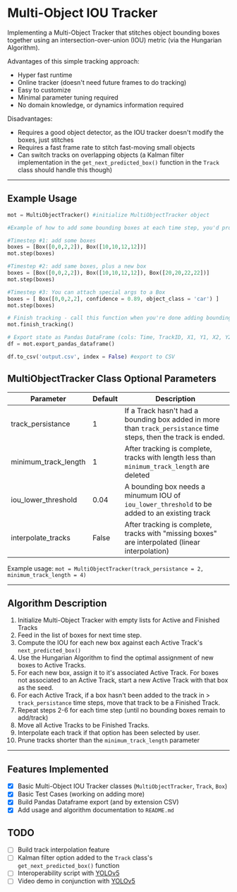 # Multi-Object IOU Tracker

Implementing a Multi-Object Tracker that stitches object bounding boxes together using an intersection-over-union (IOU) metric (via the Hungarian Algorithm).

Advantages of this simple tracking approach:
- Hyper fast runtime
- Online tracker (doesn't need future frames to do tracking)
- Easy to customize
- Minimal parameter tuning required
- No domain knowledge, or dynamics information required

Disadvantages:
- Requires a good object detector, as the IOU tracker doesn't modify the boxes, just stitches
- Requires a fast frame rate to stitch fast-moving small objects
- Can switch tracks on overlapping objects (a Kalman filter implementation in the `get_next_predicted_box()` function in the `Track` class should handle this though)

---

## Example Usage

``` Python
mot = MultiObjectTracker() #initialize MultiObjectTracker object

#Example of how to add some bounding boxes at each time step, you'd probably do this with a For loop in actual code

#Timestep #1: add some boxes
boxes = [Box([0,0,2,2]), Box([10,10,12,12])]
mot.step(boxes)

#Timestep #2: add same boxes, plus a new box
boxes = [Box([0,0,2,2]), Box([10,10,12,12]), Box([20,20,22,22])]
mot.step(boxes)

#Timestep #3: You can attach special args to a Box
boxes = [ Box([0,0,2,2], confidence = 0.89, object_class = 'car') ]
mot.step(boxes)

# Finish tracking - call this function when you're done adding bounding boxes
mot.finish_tracking()

# Export state as Pandas DataFrame (cols: Time, TrackID, X1, Y1, X2, Y2 + whatever special args were passed into Box objects above)
df = mot.export_pandas_dataframe()

df.to_csv('output.csv', index = False) #export to CSV
```

## MultiObjectTracker Class Optional Parameters

| Parameter | Default | Description |
| --- | --- | --- |
| track_persistance | 1 | If a Track hasn't had a bounding box added in more than `track_persistance` time steps, then the track is ended. |
| minimum_track_length | 1 | After tracking is complete, tracks with length less than `minimum_track_length` are deleted |
| iou_lower_threshold | 0.04 | A bounding box needs a minumum IOU of `iou_lower_threshold` to be added to an existing track |
| interpolate_tracks | False | After tracking is complete, tracks with "missing boxes" are interpolated (linear interpolation) |

Example usage: `mot = MultiObjectTracker(track_persistance = 2, minimum_track_length = 4)`

---

## Algorithm Description

1. Initialize Multi-Object Tracker with empty lists for Active and Finished Tracks
1. Feed in the list of boxes for next time step.
1. Compute the IOU for each new box against each Active Track's `next_predicted_box()` 
1. Use the Hungarian Algorithm to find the optimal assignment of new boxes to Active Tracks.
1. For each new box, assign it to it's associated Active Track. For boxes not associated to an Active Track, start a new Active Track with that box as the seed.
1. For each Active Track, if a box hasn't been added to the track in > `track_persistance` time steps, move that track to be a Finished Track.
1. Repeat steps 2-6 for each time step (until no bounding boxes remain to add/track)
1. Move all Active Tracks to be Finished Tracks.
1. Interpolate each track if that option has been selected by user.
1. Prune tracks shorter than the `minimum_track_length` parameter 

---

## Features Implemented
- [x] Basic Multi-Object IOU Tracker classes (`MultiObjectTracker`, `Track`, `Box`)
- [x] Basic Test Cases (working on adding more)
- [x] Build Pandas Dataframe export (and by extension CSV)
- [x] Add usage and algorithm documentation to `README.md`

## TODO
- [ ] Build track interpolation feature
- [ ] Kalman filter option added to the `Track` class's `get_next_predicted_box()` function
- [ ] Interoperability script with [YOLOv5](https://github.com/ultralytics/yolov5)
- [ ] Video demo in conjunction with [YOLOv5](https://github.com/ultralytics/yolov5)
